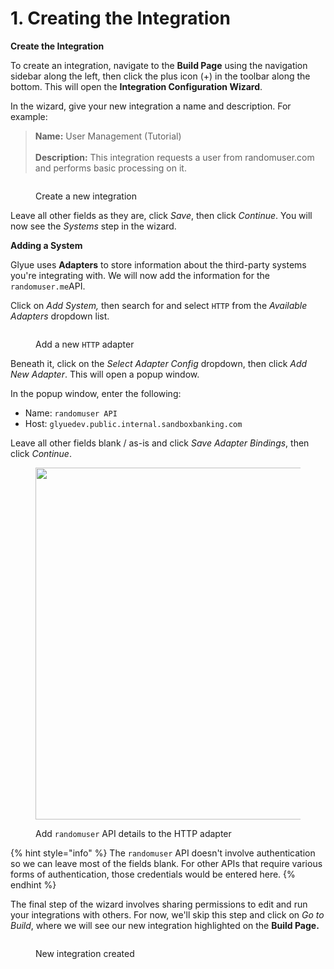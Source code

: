 # 1. Creating the Integration

**Create the Integration**

To create an integration, navigate to the **Build Page** using the navigation sidebar along the left, then click the plus icon (+) in the toolbar along the bottom. This will open the **Integration Configuration Wizard**.

In the wizard, give your new integration a name and description. For example:

> **Name:** User Management (Tutorial)\
> \
> **Description:** This integration requests a user from randomuser.com and performs basic processing on it.

<figure><img src="../../.gitbook/assets/Screenshot 2024-09-03 at 11.57.47 AM.png" alt=""><figcaption><p>Create a new integration</p></figcaption></figure>

Leave all other fields as they are, click _Save_, then click _Continue_. You will now see the _Systems_ step in the wizard.

**Adding a System**

Glyue uses **Adapters** to store information about the third-party systems you're integrating with. We will now add the information for the `randomuser.me`API.&#x20;

Click on _Add System,_ then search for and select `HTTP` from the _Available Adapters_ dropdown list.

<figure><img src="../../.gitbook/assets/Screenshot 2024-09-03 at 11.58.13 AM.png" alt=""><figcaption><p>Add a new <code>HTTP</code> adapter</p></figcaption></figure>

Beneath it, click on the _Select Adapter Config_ dropdown, then click _Add New Adapter_. This will open a popup window.

In the popup window, enter the following:

* Name: `randomuser API`
* Host: `glyuedev.public.internal.sandboxbanking.com`

Leave all other fields blank / as-is and click _Save Adapter Bindings_, then click _Continue_.

<figure><img src="../../.gitbook/assets/Screenshot 2024-09-03 at 11.58.57 AM.png" alt="" width="563"><figcaption><p>Add <code>randomuser</code> API details to the HTTP adapter</p></figcaption></figure>

{% hint style="info" %}
The `randomuser` API doesn't involve authentication so we can leave most of the fields blank. For other APIs that require various forms of authentication, those credentials would be entered here.
{% endhint %}

The final step of the wizard involves sharing permissions to edit and run your integrations with others. For now, we'll skip this step and click on _Go to Build_, where we will see our new integration highlighted on the **Build Page.**&#x20;

<figure><img src="../../.gitbook/assets/Screenshot 2024-09-03 at 11.52.44 AM (1).png" alt=""><figcaption><p>New integration created</p></figcaption></figure>

